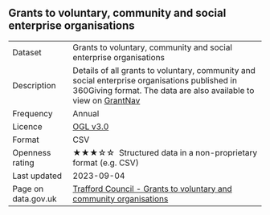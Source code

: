 ## Grants to voluntary, community and social enterprise organisations

<table>
<tr>
	<td>Dataset</td>
	<td>Grants to voluntary, community and social enterprise organisations</td>
</tr>
<tr>
	<td>Description</td>
	<td>Details of all grants to voluntary, community and social enterprise organisations published in 360Giving format. The data are also available to view on <a href="http://grantnav.threesixtygiving.org/funder/GB-LAE-TRF">GrantNav</a></td>
</tr>
<tr>
	<td>Frequency</td>
	<td>Annual</td>
</tr>
<tr>
	<td>Licence</td>
	<td><a href="http://www.nationalarchives.gov.uk/doc/open-government-licence/version/3/">OGL v3.0</a></td>
</tr>
<tr>
	<td>Format</td>
	<td>CSV</td>
</tr>
<tr>
	<td>Openness rating</td>
	<td>&#9733;&#9733;&#9733;&#9734;&#9734;&nbsp; Structured data in a non-proprietary format (e.g. CSV)</td>
</tr>
<tr>
	<td>Last updated</td>
	<td>2023-09-04</td>
</tr>
<tr>
	<td>Page on data.gov.uk</td>
	<td><a href="https://data.gov.uk/dataset/b8be28d4-e7be-4f1c-a83d-ca49bee16f5b/trafford-council-grants-to-voluntary-and-community-organisations">Trafford Council - Grants to voluntary and community organisations</a></td>
</tr>
</table>
